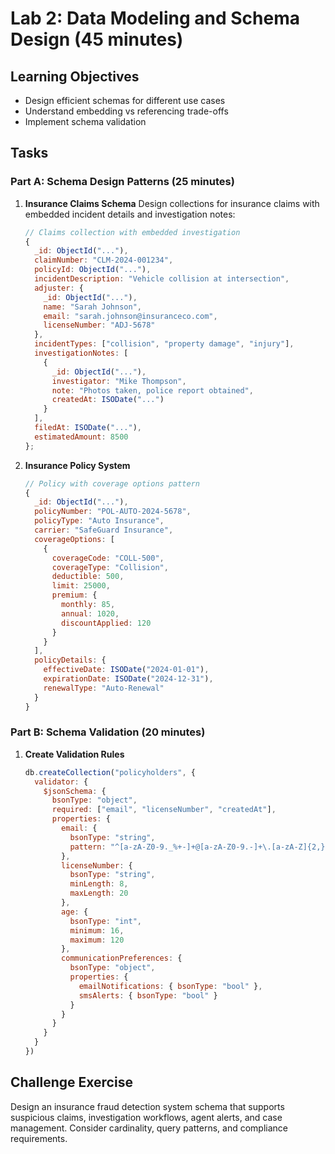 # Lab 2: Data Modeling and Schema Design (45 minutes)

## Learning Objectives
- Design efficient schemas for different use cases
- Understand embedding vs referencing trade-offs
- Implement schema validation

## Tasks

### Part A: Schema Design Patterns (25 minutes)
1. **Insurance Claims Schema**
   Design collections for insurance claims with embedded incident details and investigation notes:
   ```javascript
   // Claims collection with embedded investigation
   {
     _id: ObjectId("..."),
     claimNumber: "CLM-2024-001234",
     policyId: ObjectId("..."),
     incidentDescription: "Vehicle collision at intersection",
     adjuster: {
       _id: ObjectId("..."),
       name: "Sarah Johnson",
       email: "sarah.johnson@insuranceco.com",
       licenseNumber: "ADJ-5678"
     },
     incidentTypes: ["collision", "property damage", "injury"],
     investigationNotes: [
       {
         _id: ObjectId("..."),
         investigator: "Mike Thompson",
         note: "Photos taken, police report obtained",
         createdAt: ISODate("...")
       }
     ],
     filedAt: ISODate("..."),
     estimatedAmount: 8500
   };
   ```

2. **Insurance Policy System**
   ```javascript
   // Policy with coverage options pattern
   {
     _id: ObjectId("..."),
     policyNumber: "POL-AUTO-2024-5678",
     policyType: "Auto Insurance",
     carrier: "SafeGuard Insurance",
     coverageOptions: [
       {
         coverageCode: "COLL-500",
         coverageType: "Collision",
         deductible: 500,
         limit: 25000,
         premium: {
           monthly: 85,
           annual: 1020,
           discountApplied: 120
         }
       }
     ],
     policyDetails: {
       effectiveDate: ISODate("2024-01-01"),
       expirationDate: ISODate("2024-12-31"),
       renewalType: "Auto-Renewal"
     }
   }
   ```

### Part B: Schema Validation (20 minutes)
1. **Create Validation Rules**
   ```javascript
   db.createCollection("policyholders", {
     validator: {
       $jsonSchema: {
         bsonType: "object",
         required: ["email", "licenseNumber", "createdAt"],
         properties: {
           email: {
             bsonType: "string",
             pattern: "^[a-zA-Z0-9._%+-]+@[a-zA-Z0-9.-]+\.[a-zA-Z]{2,}$"
           },
           licenseNumber: {
             bsonType: "string",
             minLength: 8,
             maxLength: 20
           },
           age: {
             bsonType: "int",
             minimum: 16,
             maximum: 120
           },
           communicationPreferences: {
             bsonType: "object",
             properties: {
               emailNotifications: { bsonType: "bool" },
               smsAlerts: { bsonType: "bool" }
             }
           }
         }
       }
     }
   })
   ```

## Challenge Exercise
Design an insurance fraud detection system schema that supports suspicious claims, investigation workflows, agent alerts, and case management. Consider cardinality, query patterns, and compliance requirements.